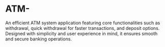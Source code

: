 # ATM-
An efficient ATM system application featuring core functionalities such as withdrawal, quick withdrawal for faster transactions, and deposit options. Designed with simplicity and user experience in mind, it ensures smooth and secure banking operations.
